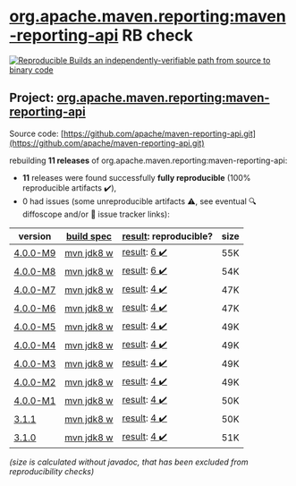 [org.apache.maven.reporting:maven-reporting-api](https://central.sonatype.com/artifact/org.apache.maven.reporting/maven-reporting-api/versions) RB check
=======

[![Reproducible Builds](https://reproducible-builds.org/images/logos/rb.svg) an independently-verifiable path from source to binary code](https://reproducible-builds.org/)

## Project: [org.apache.maven.reporting:maven-reporting-api](https://central.sonatype.com/artifact/org.apache.maven.reporting/maven-reporting-api/versions)

Source code: [https://github.com/apache/maven-reporting-api.git](https://github.com/apache/maven-reporting-api.git)

rebuilding **11 releases** of org.apache.maven.reporting:maven-reporting-api:
- **11** releases were found successfully **fully reproducible** (100% reproducible artifacts :heavy_check_mark:),
- 0 had issues (some unreproducible artifacts :warning:, see eventual :mag: diffoscope and/or :memo: issue tracker links):

| version | [build spec](/BUILDSPEC.md) | [result](https://reproducible-builds.org/docs/jvm/): reproducible? | size |
| -- | --------- | ------ | -- |
| [4.0.0-M9](https://central.sonatype.com/artifact/org.apache.maven.reporting/maven-reporting-api/4.0.0-M9/pom) | [mvn jdk8 w](maven-reporting-api-4.0.0-M9.buildspec) | [result](maven-reporting-api-4.0.0-M9.buildinfo): [6 :heavy_check_mark: ](maven-reporting-api-4.0.0-M9.buildcompare) | 55K |
| [4.0.0-M8](https://central.sonatype.com/artifact/org.apache.maven.reporting/maven-reporting-api/4.0.0-M8/pom) | [mvn jdk8 w](maven-reporting-api-4.0.0-M8.buildspec) | [result](maven-reporting-api-4.0.0-M8.buildinfo): [6 :heavy_check_mark: ](maven-reporting-api-4.0.0-M8.buildcompare) | 54K |
| [4.0.0-M7](https://central.sonatype.com/artifact/org.apache.maven.reporting/maven-reporting-api/4.0.0-M7/pom) | [mvn jdk8 w](maven-reporting-api-4.0.0-M7.buildspec) | [result](maven-reporting-api-4.0.0-M7.buildinfo): [4 :heavy_check_mark: ](maven-reporting-api-4.0.0-M7.buildcompare) | 47K |
| [4.0.0-M6](https://central.sonatype.com/artifact/org.apache.maven.reporting/maven-reporting-api/4.0.0-M6/pom) | [mvn jdk8 w](maven-reporting-api-4.0.0-M6.buildspec) | [result](maven-reporting-api-4.0.0-M6.buildinfo): [4 :heavy_check_mark: ](maven-reporting-api-4.0.0-M6.buildcompare) | 47K |
| [4.0.0-M5](https://central.sonatype.com/artifact/org.apache.maven.reporting/maven-reporting-api/4.0.0-M5/pom) | [mvn jdk8 w](maven-reporting-api-4.0.0-M5.buildspec) | [result](maven-reporting-api-4.0.0-M5.buildinfo): [4 :heavy_check_mark: ](maven-reporting-api-4.0.0-M5.buildcompare) | 49K |
| [4.0.0-M4](https://central.sonatype.com/artifact/org.apache.maven.reporting/maven-reporting-api/4.0.0-M4/pom) | [mvn jdk8 w](maven-reporting-api-4.0.0-M4.buildspec) | [result](maven-reporting-api-4.0.0-M4.buildinfo): [4 :heavy_check_mark: ](maven-reporting-api-4.0.0-M4.buildcompare) | 49K |
| [4.0.0-M3](https://central.sonatype.com/artifact/org.apache.maven.reporting/maven-reporting-api/4.0.0-M3/pom) | [mvn jdk8 w](maven-reporting-api-4.0.0-M3.buildspec) | [result](maven-reporting-api-4.0.0-M3.buildinfo): [4 :heavy_check_mark: ](maven-reporting-api-4.0.0-M3.buildcompare) | 49K |
| [4.0.0-M2](https://central.sonatype.com/artifact/org.apache.maven.reporting/maven-reporting-api/4.0.0-M2/pom) | [mvn jdk8 w](maven-reporting-api-4.0.0-M2.buildspec) | [result](maven-reporting-api-4.0.0-M2.buildinfo): [4 :heavy_check_mark: ](maven-reporting-api-4.0.0-M2.buildcompare) | 49K |
| [4.0.0-M1](https://central.sonatype.com/artifact/org.apache.maven.reporting/maven-reporting-api/4.0.0-M1/pom) | [mvn jdk8 w](maven-reporting-api-4.0.0-M1.buildspec) | [result](maven-reporting-api-4.0.0-M1.buildinfo): [4 :heavy_check_mark: ](maven-reporting-api-4.0.0-M1.buildcompare) | 50K |
| [3.1.1](https://central.sonatype.com/artifact/org.apache.maven.reporting/maven-reporting-api/3.1.1/pom) | [mvn jdk8 w](maven-reporting-api-3.1.1.buildspec) | [result](maven-reporting-api-3.1.1.buildinfo): [4 :heavy_check_mark: ](maven-reporting-api-3.1.1.buildcompare) | 50K |
| [3.1.0](https://central.sonatype.com/artifact/org.apache.maven.reporting/maven-reporting-api/3.1.0/pom) | [mvn jdk8 w](maven-reporting-api-3.1.0.buildspec) | [result](maven-reporting-api-3.1.0.buildinfo): [4 :heavy_check_mark: ](maven-reporting-api-3.1.0.buildcompare) | 51K |

<i>(size is calculated without javadoc, that has been excluded from reproducibility checks)</i>
